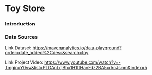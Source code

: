# Toy Store 

### Introduction


### Data Sources

Link Dataset: https://mavenanalytics.io/data-playground?order=date_added%2Cdesc&search=toy

Link Project Video: https://www.youtube.com/watch?v=-TmginxY0vw&list=PLGAnLqlBhx1H1ttHanEdz2BA5xr5cJsmm&index=5
